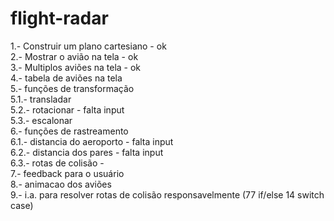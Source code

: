 # flight-radar

1.- Construir um plano cartesiano - ok<br />
2.- Mostrar o avião na tela - ok<br />
3.- Multiplos aviões na tela - ok<br />
4.- tabela de aviões na tela<br />
5.- funções de transformação<br />
  5.1.- transladar<br />
  5.2.- rotacionar - falta input<br />
  5.3.- escalonar<br />
6.- funções de rastreamento<br />
  6.1.- distancia do aeroporto - falta input<br />
  6.2.- distancia dos pares - falta input<br />
  6.3.- rotas de colisão - <br />
7.- feedback para o usuário<br />
8.- animacao dos aviões<br />
9.- i.a. para resolver rotas de colisão responsavelmente (77 if/else 14 switch case)<br />
